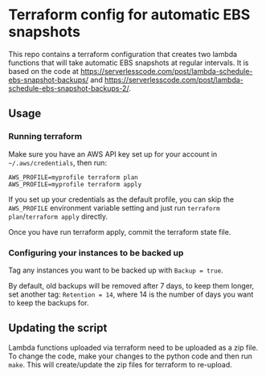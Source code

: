 # Terraform config for automatic EBS snapshots

This repo contains a terraform configuration that creates two lambda functions
that will take automatic EBS snapshots at regular intervals. It is based on
the code at
<https://serverlesscode.com/post/lambda-schedule-ebs-snapshot-backups/> and
<https://serverlesscode.com/post/lambda-schedule-ebs-snapshot-backups-2/>.

## Usage

### Running terraform

Make sure you have an AWS API key set up for your account in
`~/.aws/credentials`, then run:

    AWS_PROFILE=myprofile terraform plan
    AWS_PROFILE=myprofile terraform apply

If you set up your credentials as the default profile, you can skip the
`AWS_PROFILE` environment variable setting and just run `terraform
plan`/`terraform apply` directly.

Once you have run terraform apply, commit the terraform state file.

### Configuring your instances to be backed up

Tag any instances you want to be backed up with `Backup = true`.

By default, old backups will be removed after 7 days, to keep them longer, set
another tag: `Retention = 14`, where 14 is the number of days you want to keep
the backups for.

## Updating the script

Lambda functions uploaded via terraform need to be uploaded as a zip file. To
change the code, make your changes to the python code and then run `make`.
This will create/update the zip files for terraform to re-upload.
